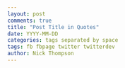 ```yaml
---
layout: post
comments: true
title: "Post Title in Quotes"
date: YYYY-MM-DD
categories: tags separated by space
tags: fb fbpage twitter twitterdev
author: Nick Thompson
---
```


